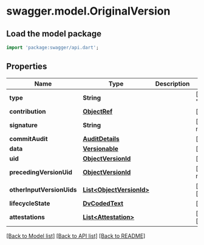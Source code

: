 # swagger.model.OriginalVersion

## Load the model package
```dart
import 'package:swagger/api.dart';
```

## Properties
Name | Type | Description | Notes
------------ | ------------- | ------------- | -------------
**type** | **String** |  | [optional] [default to &quot;ORIGINAL_VERSION&quot;]
**contribution** | [**ObjectRef**](ObjectRef.md) |  | [default to null]
**signature** | **String** |  | [optional] [default to null]
**commitAudit** | [**AuditDetails**](AuditDetails.md) |  | [default to null]
**data** | [**Versionable**](Versionable.md) |  | [default to null]
**uid** | [**ObjectVersionId**](ObjectVersionId.md) |  | [default to null]
**precedingVersionUid** | [**ObjectVersionId**](ObjectVersionId.md) |  | [optional] [default to null]
**otherInputVersionUids** | [**List&lt;ObjectVersionId&gt;**](ObjectVersionId.md) |  | [optional] [default to []]
**lifecycleState** | [**DvCodedText**](DvCodedText.md) |  | [default to null]
**attestations** | [**List&lt;Attestation&gt;**](Attestation.md) |  | [optional] [default to []]

[[Back to Model list]](../README.md#documentation-for-models) [[Back to API list]](../README.md#documentation-for-api-endpoints) [[Back to README]](../README.md)

